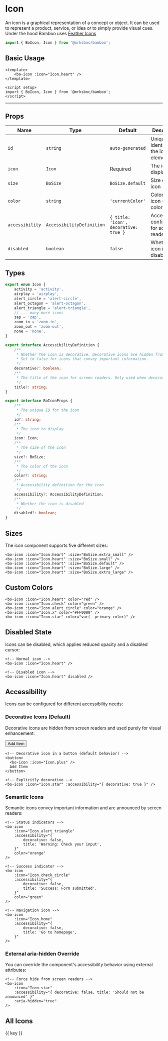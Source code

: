 <script setup>
import BoIcon from '@/components/icon/bo-icon.vue';
import { Icon } from '@/components/icon/bo-icon';
import { BoSize } from '@/shared/bo-size';
</script>

# Icon

An icon is a graphical representation of a concept or object. It can be used to represent a product, service, or idea or to simply provide visual cues.
Under the hood Bamboo uses [Feather Icons](https://feathericons.com/)

```js
import { BoIcon, Icon } from '@mrksbnc/bamboo';
```

## Basic Usage

```vue
<template>
	<bo-icon :icon="Icon.heart" />
</template>

<script setup>
import { BoIcon, Icon } from '@mrksbnc/bamboo';
</script>
```

<hr />
<div class="flex gap-4 items-center my-4">
  <bo-icon :icon="Icon.heart" />
</div>

## Props

| Name            | Type                      | Default                               | Description                                    |
| --------------- | ------------------------- | ------------------------------------- | ---------------------------------------------- |
| `id`            | `string`                  | `auto-generated`                      | Unique identifier for the icon element         |
| `icon`          | `Icon`                    | Required                              | The icon to display                            |
| `size`          | `BoSize`                  | `BoSize.default`                      | Size of the icon                               |
| `color`         | `string`                  | `'currentColor'`                      | Color of the icon (CSS color value)            |
| `accessibility` | `AccessibilityDefinition` | `{ title: 'icon', decorative: true }` | Accessibility configuration for screen readers |
| `disabled`      | `boolean`                 | `false`                               | Whether the icon is disabled                   |

## Types

```ts
export enum Icon {
	activity = 'activity',
	airplay = 'airplay',
	alert_circle = 'alert-circle',
	alert_octagon = 'alert-octagon',
	alert_triangle = 'alert-triangle',
	// ... many more icons
	zap = 'zap',
	zoom_in = 'zoom-in',
	zoom_out = 'zoom-out',
	none = 'none',
}

export interface AccessibilityDefinition {
	/**
	 * Whether the icon is decorative. Decorative icons are hidden from screen readers.
	 * Set to false for icons that convey important information.
	 */
	decorative?: boolean;
	/**
	 * The title of the icon for screen readers. Only used when decorative is false.
	 */
	title?: string;
}

export interface BoIconProps {
	/**
	 * The unique ID for the icon
	 */
	id?: string;
	/**
	 * The icon to display
	 */
	icon: Icon;
	/**
	 * The size of the icon
	 */
	size?: BoSize;
	/**
	 * The color of the icon
	 */
	color?: string;
	/**
	 * Accessibility definition for the icon
	 */
	accessibility?: AccessibilityDefinition;
	/**
	 * Whether the icon is disabled
	 */
	disabled?: boolean;
}
```

## Sizes

The icon component supports five different sizes:

<div class="flex items-center gap-4 my-4">
  <bo-icon :icon="Icon.heart" :size="BoSize.extra_small" />
  <bo-icon :icon="Icon.heart" :size="BoSize.small" />
  <bo-icon :icon="Icon.heart" :size="BoSize.default" />
  <bo-icon :icon="Icon.heart" :size="BoSize.large" />
  <bo-icon :icon="Icon.heart" :size="BoSize.extra_large" />
</div>

```vue
<bo-icon :icon="Icon.heart" :size="BoSize.extra_small" />
<bo-icon :icon="Icon.heart" :size="BoSize.small" />
<bo-icon :icon="Icon.heart" :size="BoSize.default" />
<bo-icon :icon="Icon.heart" :size="BoSize.large" />
<bo-icon :icon="Icon.heart" :size="BoSize.extra_large" />
```

## Custom Colors

<div class="flex gap-4 items-center my-4">
  <bo-icon :icon="Icon.heart" color="red" />
  <bo-icon :icon="Icon.check" color="green" />
  <bo-icon :icon="Icon.alert_circle" color="orange" />
  <bo-icon :icon="Icon.x" color="#FF0000" />
  <bo-icon :icon="Icon.star" color="var(--primary-color)" />
</div>

```vue
<bo-icon :icon="Icon.heart" color="red" />
<bo-icon :icon="Icon.check" color="green" />
<bo-icon :icon="Icon.alert_circle" color="orange" />
<bo-icon :icon="Icon.x" color="#FF0000" />
<bo-icon :icon="Icon.star" color="var(--primary-color)" />
```

## Disabled State

Icons can be disabled, which applies reduced opacity and a disabled cursor:

<div class="flex gap-4 items-center my-4">
  <bo-icon :icon="Icon.heart" />
  <bo-icon :icon="Icon.heart" disabled />
</div>

```vue
<!-- Normal icon -->
<bo-icon :icon="Icon.heart" />

<!-- Disabled icon -->
<bo-icon :icon="Icon.heart" disabled />
```

## Accessibility

Icons can be configured for different accessibility needs:

### Decorative Icons (Default)

Decorative icons are hidden from screen readers and used purely for visual enhancement:

<div class="flex gap-4 items-center my-4">
  <button class="flex items-center gap-2 px-4 py-2 bg-blue-500 text-white rounded">
    <bo-icon :icon="Icon.plus" :accessibility="{ decorative: true }" />
    Add Item
  </button>
</div>

```vue
<!-- Decorative icon in a button (default behavior) -->
<button>
  <bo-icon :icon="Icon.plus" />
  Add Item
</button>

<!-- Explicitly decorative -->
<bo-icon :icon="Icon.star" :accessibility="{ decorative: true }" />
```

### Semantic Icons

Semantic icons convey important information and are announced by screen readers:

<div class="flex gap-4 items-center my-4">
  <bo-icon 
    :icon="Icon.alert_triangle" 
    :accessibility="{ decorative: false, title: 'Warning: Check your input' }"
    color="orange"
  />
  <bo-icon 
    :icon="Icon.check_circle" 
    :accessibility="{ decorative: false, title: 'Success: Form submitted' }"
    color="green"
  />
  <bo-icon 
    :icon="Icon.info" 
    :accessibility="{ decorative: false, title: 'Information: Additional details available' }"
    color="blue"
  />
</div>

```vue
<!-- Status indicators -->
<bo-icon
	:icon="Icon.alert_triangle"
	:accessibility="{
		decorative: false,
		title: 'Warning: Check your input',
	}"
	color="orange"
/>

<!-- Success indicator -->
<bo-icon
	:icon="Icon.check_circle"
	:accessibility="{
		decorative: false,
		title: 'Success: Form submitted',
	}"
	color="green"
/>

<!-- Navigation icon -->
<bo-icon
	:icon="Icon.home"
	:accessibility="{
		decorative: false,
		title: 'Go to homepage',
	}"
/>
```

### External aria-hidden Override

You can override the component's accessibility behavior using external attributes:

```vue
<!-- Force hide from screen readers -->
<bo-icon
	:icon="Icon.star"
	:accessibility="{ decorative: false, title: 'Should not be announced' }"
	:aria-hidden="true"
/>
```

## All Icons

<div class="grid grid-cols-4 gap-4 my-4">
  <div v-for="(value, key) in Icon" :key="key" class="flex flex-col items-center p-4 border rounded hover:bg-gray-50 dark:hover:bg-gray-800">
    <bo-icon :icon="value" />
    <span class="text-xs mt-1">{{ key }}</span>
  </div>
</div>
